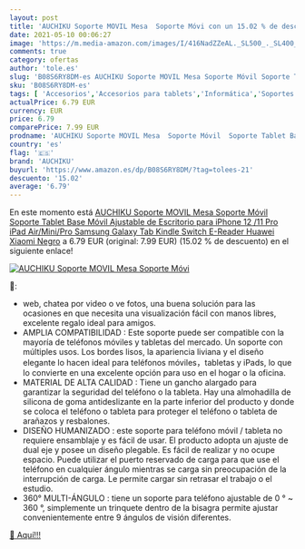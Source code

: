 ```yaml
---
layout: post
title: 'AUCHIKU Soporte MOVIL Mesa  Soporte Móvi con un 15.02 % de descuento'
date: 2021-05-10 00:06:27
image: 'https://m.media-amazon.com/images/I/416NadZZeAL._SL500_._SL400_.jpg'
comments: true
category: ofertas
author: 'tole.es'
slug: 'B08S6RY8DM-es AUCHIKU Soporte MOVIL Mesa Soporte Móvil Soporte Tablet...'
sku: 'B08S6RY8DM-es'
tags: [ 'Accesorios','Accesorios para tablets','Informática','Soportes para tablets','auchiku','ipad','iphone', ]
actualPrice: 6.79 EUR
currency: EUR
price: 6.79
comparePrice: 7.99 EUR
prodname: 'AUCHIKU Soporte MOVIL Mesa  Soporte Móvil  Soporte Tablet Base Móvil Ajustable de Escritorio para iPhone 12 /11 Pro iPad Air/Mini/Pro  Samsung Galaxy Tab Kindle Switch E-Reader Huawei Xiaomi Negro'
country: 'es'
flag: '🇪🇸'
brand: 'AUCHIKU'
buyurl: 'https://www.amazon.es/dp/B08S6RY8DM/?tag=tolees-21'
descuento: '15.02'
average: '6.79'
---
```


En este momento está [AUCHIKU Soporte MOVIL Mesa  Soporte Móvil  Soporte Tablet Base Móvil Ajustable de Escritorio para iPhone 12 /11 Pro iPad Air/Mini/Pro  Samsung Galaxy Tab Kindle Switch E-Reader Huawei Xiaomi Negro](https://www.amazon.es/dp/B08S6RY8DM/?tag=tolees-21) a 6.79 EUR (original: 7.99 EUR) (15.02 %  de descuento) en el siguiente enlace!

[![AUCHIKU Soporte MOVIL Mesa  Soporte Móvi](https://m.media-amazon.com/images/I/416NadZZeAL._SL500_._SL400_.jpg)](https://www.amazon.es/dp/B08S6RY8DM/?tag=tolees-21)

🔎:

- web, chatea por video o ve fotos, una buena solución para las ocasiones en que necesita una visualización fácil con manos libres, excelente regalo ideal para amigos.
- AMPLIA COMPATIBILIDAD : Este soporte puede ser compatible con la mayoría de teléfonos móviles y tabletas del mercado. Un soporte con múltiples usos. Los bordes lisos, la apariencia liviana y el diseño elegante lo hacen ideal para teléfonos móviles，tabletas y iPads, lo que lo convierte en una excelente opción para uso en el hogar o la oficina.
- MATERIAL DE ALTA CALIDAD : Tiene un gancho alargado para garantizar la seguridad del teléfono o la tableta. Hay una almohadilla de silicona de goma antideslizante en la parte inferior del producto y donde se coloca el teléfono o tableta para proteger el teléfono o tableta de arañazos y resbalones.
- DISEÑO HUMANIZADO : este soporte para teléfono móvil / tableta no requiere ensamblaje y es fácil de usar. El producto adopta un ajuste de dual eje y posee un diseño plegable. Es fácil de realizar y no ocupe espacio. Puede utilizar el puerto reservado de carga para que use el teléfono en cualquier ángulo mientras se carga sin preocupación de la interrupción de carga. Le permite cargar sin retrasar el trabajo o el estudio.
- 360° MULTI-ÁNGULO : tiene un soporte para teléfono ajustable de 0 ° ~ 360 °, simplemente un trinquete dentro de la bisagra permite ajustar convenientemente entre 9 ángulos de visión diferentes.

[🛒 Aquí!!!](https://www.amazon.es/dp/B08S6RY8DM/?tag=tolees-21)
